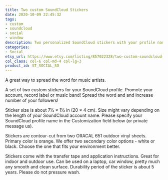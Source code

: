 ```yaml
---
title: Two custom SoundCloud Stickers
date: 2020-10-09 22:45:32
tags:
- custom
- soundcloud
- social
- window
description: Two personalized SoundCloud stickers with your profile name. Made from premium outdoor glossy vinyls. Available in orange and white or orange and black colors.
categories:
- Social
etsy_url: https://www.etsy.com/listing/857022328/two-custom-soundcloud-profile-name-vinyl
col_class: col-6 col-md-4 col-lg-3
product_id: ST_SOCIAL_SO
---
```


A great way to spread the word for music artists.

<!-- more -->
<!-- {% asset_img content-image custom-personal-facebook-profile-name-sticker.jpg 500 500 'Personal Facebook profile name sticker"Personal Facebook profile name sticker"' %} -->

A set of two custom stickers for your SoundCloud profile. Promote your account, record label or music band! Spread the word and and increase number of your followers!

Sticker size is about 7½ × 1½ in (20 × 4 cm). Size might vary depending on the length of your SoundCloud account name. Please specify your SoundCloud profile name in the Customization field below (or private message us).

Stickers are contour-cut from two ORACAL 651 outdoor vinyl sheets. Primary color is orange. We offer two secondary color options - white or black. Choose the one that fits your environment better.

Stickers come with the transfer tape and application instructions. Great for indoor and outdoor use. Can be used on a laptop, car window, pretty much any smooth and clean surface. Durability period of the sticker is about 5 years. Please do not pressure wash.